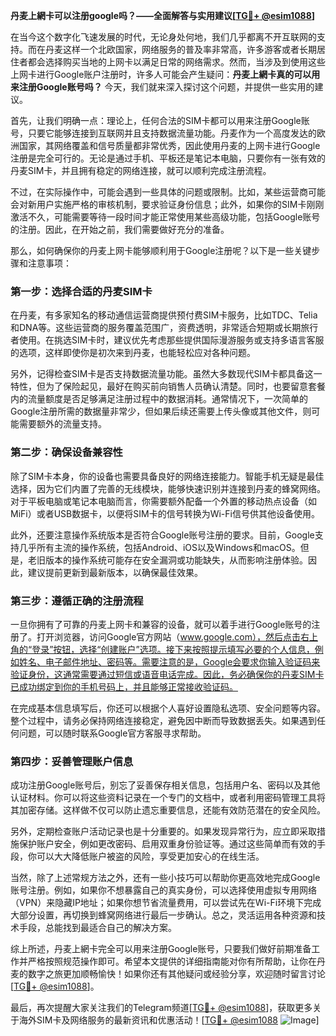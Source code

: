 **丹麦上網卡可以注册google吗？——全面解答与实用建议[[TG💪+ @esim1088](https://t.me/s/esim1088)]**

在当今这个数字化飞速发展的时代，无论身处何地，我们几乎都离不开互联网的支持。而在丹麦这样一个北欧国家，网络服务的普及率非常高，许多游客或者长期居住者都会选择购买当地的上网卡以满足日常的网络需求。然而，当涉及到使用这些上网卡进行Google账户注册时，许多人可能会产生疑问：**丹麦上網卡真的可以用来注册Google账号吗？** 今天，我们就来深入探讨这个问题，并提供一些实用的建议。

首先，让我们明确一点：理论上，任何合法的SIM卡都可以用来注册Google账号，只要它能够连接到互联网并且支持数据流量功能。丹麦作为一个高度发达的欧洲国家，其网络覆盖和信号质量都非常优秀，因此使用丹麦的上网卡进行Google注册是完全可行的。无论是通过手机、平板还是笔记本电脑，只要你有一张有效的丹麦SIM卡，并且拥有稳定的网络连接，就可以顺利完成注册流程。

不过，在实际操作中，可能会遇到一些具体的问题或限制。比如，某些运营商可能会对新用户实施严格的审核机制，要求验证身份信息；此外，如果你的SIM卡刚刚激活不久，可能需要等待一段时间才能正常使用某些高级功能，包括Google账号的注册。因此，在开始之前，我们需要做好充分的准备。

那么，如何确保你的丹麦上网卡能够顺利用于Google注册呢？以下是一些关键步骤和注意事项：

### 第一步：选择合适的丹麦SIM卡

在丹麦，有多家知名的移动通信运营商提供预付费SIM卡服务，比如TDC、Telia和DNA等。这些运营商的服务覆盖范围广，资费透明，非常适合短期或长期旅行者使用。在挑选SIM卡时，建议优先考虑那些提供国际漫游服务或支持多语言客服的选项，这样即使你是初次来到丹麦，也能轻松应对各种问题。

另外，记得检查SIM卡是否支持数据流量功能。虽然大多数现代SIM卡都具备这一特性，但为了保险起见，最好在购买前向销售人员确认清楚。同时，也要留意套餐内的流量额度是否足够满足注册过程中的数据消耗。通常情况下，一次简单的Google注册所需的数据量非常少，但如果后续还需要上传头像或其他文件，则可能需要额外的流量支持。

### 第二步：确保设备兼容性

除了SIM卡本身，你的设备也需要具备良好的网络连接能力。智能手机无疑是最佳选择，因为它们内置了完善的无线模块，能够快速识别并连接到丹麦的蜂窝网络。对于平板电脑或笔记本电脑而言，你需要额外配备一个外置的移动热点设备（如MiFi）或者USB数据卡，以便将SIM卡的信号转换为Wi-Fi信号供其他设备使用。

此外，还要注意操作系统版本是否符合Google账号注册的要求。目前，Google支持几乎所有主流的操作系统，包括Android、iOS以及Windows和macOS。但是，老旧版本的操作系统可能存在安全漏洞或功能缺失，从而影响注册体验。因此，建议提前更新到最新版本，以确保最佳效果。

### 第三步：遵循正确的注册流程

一旦你拥有了可靠的丹麦上网卡和兼容的设备，就可以着手进行Google账号的注册了。打开浏览器，访问Google官方网站（www.google.com），然后点击右上角的“登录”按钮，选择“创建账户”选项。接下来按照提示填写必要的个人信息，例如姓名、电子邮件地址、密码等。需要注意的是，Google会要求你输入验证码来验证身份，这通常需要通过短信或语音电话完成。因此，务必确保你的丹麦SIM卡已成功绑定到你的手机号码上，并且能够正常接收验证码。

在完成基本信息填写后，你还可以根据个人喜好设置隐私选项、安全问题等内容。整个过程中，请务必保持网络连接稳定，避免因中断而导致数据丢失。如果遇到任何问题，可以随时联系Google官方客服寻求帮助。

### 第四步：妥善管理账户信息

成功注册Google账号后，别忘了妥善保存相关信息，包括用户名、密码以及其他认证材料。你可以将这些资料记录在一个专门的文档中，或者利用密码管理工具将其加密存储。这样做不仅可以防止遗忘重要信息，还能有效防范潜在的安全风险。

另外，定期检查账户活动记录也是十分重要的。如果发现异常行为，应立即采取措施保护账户安全，例如更改密码、启用双重身份验证等。通过这些简单而有效的手段，你可以大大降低账户被盗的风险，享受更加安心的在线生活。

当然，除了上述常规方法之外，还有一些小技巧可以帮助你更高效地完成Google账号注册。例如，如果你不想暴露自己的真实身份，可以选择使用虚拟专用网络（VPN）来隐藏IP地址；如果你想节省流量费用，可以尝试先在Wi-Fi环境下完成大部分设置，再切换到蜂窝网络进行最后一步确认。总之，灵活运用各种资源和技术手段，总能找到最适合自己的解决方案。

综上所述，丹麦上網卡完全可以用来注册Google账号，只要我们做好前期准备工作并严格按照规范操作即可。希望本文提供的详细指南能对你有所帮助，让你在丹麦的数字之旅更加顺畅愉快！如果你还有其他疑问或经验分享，欢迎随时留言讨论[[TG💪+ @esim1088](https://t.me/s/esim1088)]。

最后，再次提醒大家关注我们的Telegram频道[[TG💪+ @esim1088](https://t.me/s/esim1088)]，获取更多关于海外SIM卡及网络服务的最新资讯和优惠活动！[[TG💪+ @esim1088](https://t.me/s/esim1088) ![Image](https://i.postimg.cc/4NQfJmqS/Snipaste-2025-05-13-00-14-12.png)]